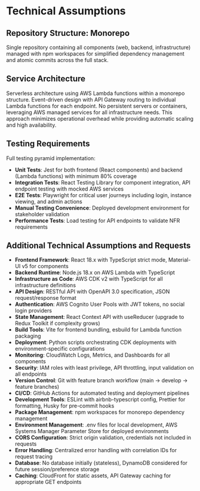 # Technical Assumptions

## Repository Structure: Monorepo

Single repository containing all components (web, backend, infrastructure) managed with npm workspaces for simplified dependency management and atomic commits across the full stack.

## Service Architecture

Serverless architecture using AWS Lambda functions within a monorepo structure. Event-driven design with API Gateway routing to individual Lambda functions for each endpoint. No persistent servers or containers, leveraging AWS managed services for all infrastructure needs. This approach minimizes operational overhead while providing automatic scaling and high availability.

## Testing Requirements

Full testing pyramid implementation:

- **Unit Tests**: Jest for both frontend (React components) and backend (Lambda functions) with minimum 80% coverage
- **Integration Tests**: React Testing Library for component integration, API endpoint testing with mocked AWS services
- **E2E Tests**: Playwright for critical user journeys including login, instance viewing, and admin actions
- **Manual Testing Convenience**: Deployed development environment for stakeholder validation
- **Performance Tests**: Load testing for API endpoints to validate NFR requirements

## Additional Technical Assumptions and Requests

- **Frontend Framework**: React 18.x with TypeScript strict mode, Material-UI v5 for components
- **Backend Runtime**: Node.js 18.x on AWS Lambda with TypeScript
- **Infrastructure as Code**: AWS CDK v2 with TypeScript for all infrastructure definitions
- **API Design**: RESTful API with OpenAPI 3.0 specification, JSON request/response format
- **Authentication**: AWS Cognito User Pools with JWT tokens, no social login providers
- **State Management**: React Context API with useReducer (upgrade to Redux Toolkit if complexity grows)
- **Build Tools**: Vite for frontend bundling, esbuild for Lambda function packaging
- **Deployment**: Python scripts orchestrating CDK deployments with environment-specific configurations
- **Monitoring**: CloudWatch Logs, Metrics, and Dashboards for all components
- **Security**: IAM roles with least privilege, API throttling, input validation on all endpoints
- **Version Control**: Git with feature branch workflow (main → develop → feature branches)
- **CI/CD**: GitHub Actions for automated testing and deployment pipelines
- **Development Tools**: ESLint with airbnb-typescript config, Prettier for formatting, Husky for pre-commit hooks
- **Package Management**: npm workspaces for monorepo dependency management
- **Environment Management**: .env files for local development, AWS Systems Manager Parameter Store for deployed environments
- **CORS Configuration**: Strict origin validation, credentials not included in requests
- **Error Handling**: Centralized error handling with correlation IDs for request tracing
- **Database**: No database initially (stateless), DynamoDB considered for future session/preference storage
- **Caching**: CloudFront for static assets, API Gateway caching for appropriate GET endpoints

